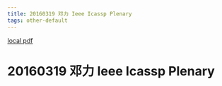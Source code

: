 ```yaml
---
title: 20160319 邓力 Ieee Icassp Plenary
tags: other-default
---
```


[local pdf](../../../pdfs/20160319-%E9%82%93%E5%8A%9B-IEEE-ICASSP-plenary.pdf)

# 20160319 邓力 Ieee Icassp Plenary
